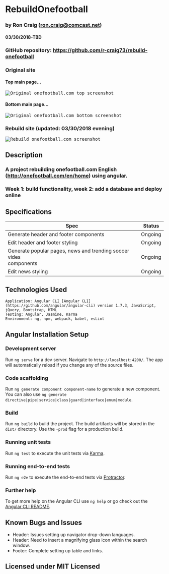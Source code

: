 # RebuildOnefootball

### by Ron Craig (ron.craig@comcast.net)
#### 03/30/2018-TBD

### GitHub repository: https://github.com/r-craig73/rebuild-onefootball

### Original site
#### Top main page...
<kbd><img src="../src/assets/Onefootball-sc01.png" alt="Original onefootball.com  top screenshot"></kbd>
#### Bottom main page...
<kbd><img src="../src/assets/Onefootball-sc02.png" alt="Original onefootball.com  bottom screenshot"></kbd>

### Rebuild site (updated: 03/30/2018 evening)
<kbd><img src="../src/assets/Onefootball-rebuild.png" alt="Rebuild onefootball.com screenshot"></kbd>

## Description
### A project rebuilding onefootball.com English (http://onefootball.com/en/home) using angular.
### Week 1: build functionality, week 2: add a database and deploy online

## Specifications

| Spec   | Status   |
|--------|:-------: |
| Generate header<app-head></app-head> and footer<app-footer></app-footer> components  | Ongoing |
| Edit header and footer styling | Ongoing |
| Generate popular pages, news and trending soccer vides<main></main> components  | Ongoing |
| Edit news styling | Ongoing |


## Technologies Used
```
Application: Angular CLI [Angular CLI] (https://github.com/angular/angular-cli) version 1.7.3, JavaScript, jQuery, Bootstrap, HTML
Testing: Angular, Jasmine, Karma
Environment: ng, npm, webpack, babel, esLint
```

## Angular Installation Setup

### Development server

Run `ng serve` for a dev server. Navigate to `http://localhost:4200/`. The app will automatically reload if you change any of the source files.

### Code scaffolding

Run `ng generate component component-name` to generate a new component. You can also use `ng generate directive|pipe|service|class|guard|interface|enum|module`.

### Build

Run `ng build` to build the project. The build artifacts will be stored in the `dist/` directory. Use the `-prod` flag for a production build.

### Running unit tests

Run `ng test` to execute the unit tests via [Karma](https://karma-runner.github.io).

### Running end-to-end tests

Run `ng e2e` to execute the end-to-end tests via [Protractor](http://www.protractortest.org/).

### Further help

To get more help on the Angular CLI use `ng help` or go check out the [Angular CLI README](https://github.com/angular/angular-cli/blob/master/README.md).

## Known Bugs and Issues
* Header: Issues setting up navigator drop-down languages.
* Header: Need to insert a magnifying glass icon within the search window.
* Footer: Complete setting up table and links.

## Licensed under MIT Licensed
###
